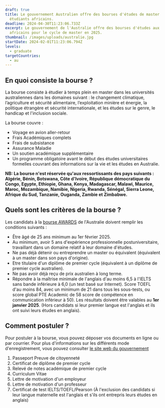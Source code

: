 ```yaml
---
draft: true
title: Le gouvernement Australien offre des bourses d'études de master aux
  étudiants africains.
deadline: 2024-04-30T11:23:06.733Z
excerpt: Le gouvernement de l'Australie offre des bourses d'études aux étudiants
  africains pour le cycle de master en 2025.
thumbnail: /images/uploads/australie.jpg
startDate: 2024-02-01T11:23:06.794Z
levels:
  - graduate
targetCountries:
  - au
---
```

## En quoi consiste la bourse ?

La bourse consiste à étudier à temps plein en master dans les universités australiennes dans les domaines suivant : le changement climatique, l’agriculture et sécurité alimentaire, l’exploitation minière et énergie, la politique étrangère et sécurité internationale, et les études sur le genre, le handicap et l'inclusion sociale.

La bourse couvre : 

* Voyage en avion aller-retour
* Frais Académiques complets
* Frais de subsistance
* Assurance Maladie
* Un soutien académique supplémentaire
* Un programme obligatoire avant le début des études universitaires formelles couvrant des informations sur la vie et les études en Australie.

**NB: La bourse n'est réservée qu'aux ressortissants des pays suivants : Algérie, Bénin, Botswana, Côte d'Ivoire, République démocratique du Congo, Egypte, Ethiopie, Ghana, Kenya, Madagascar, Malawi, Maurice, Maroc, Mozambique, Namibie, Nigeria, Rwanda, Sénégal, Sierra Leone, Afrique du Sud, Tanzanie, Ouganda, Zambie et Zimbabwe.**

## Quels sont les critères de la bourse ?

Les candidats à la [bourse AWARDS](https://www.dfat.gov.au/publications/development/africa-australia-awards-intake-information) de l'Australie doivent remplir les conditions suivants : 

* Être âgé de 25 ans minimum au 1er février 2025.
* Au minimum, avoir 5 ans d'expérience professionnelle postuniversitaire, travaillant dans un domaine relatif à leur domaine d'études.
* Ne pas déjà détenir ou entreprendre un master ou équivalent (équivalent à un master dans son pays d'origine).
* Etre titulaire d'un diplôme de premier cycle (équivalent à un diplôme de premier cycle australien).
* Ne pas avoir déjà reçu de prix australien à long terme.
* Répondre à la maîtrise minimale de l'anglais d'au moins 6,5 à l'IELTS sans bande inférieure à 6,0 (un test basé sur Internet).
  Score TOEFL d'au moins 84, avec un minimum de 21 dans tous les sous-tests, ou score global PTE Academic de 58 score de compétence en communication inférieur à 50). Les résultats doivent être valables au **1er janvier 2025**. (Hors candidats si leur premier  langue est l'anglais et ils ont suivi leurs études en anglais).

## Comment postuler ?

Pour postuler à la bourse, vous pouvez déposer vos documents en ligne ou par courrier. Pour plus d'informations sur les différents mode d'enregistrement, vous pouvez consulter [le site web du gouvernement ](https://www.dfat.gov.au/people-to-people/australia-awards/Pages/how-to-apply-for-an-australia-awards-scholarship)

1. Passeport Preuve de citoyenneté
2. Certificat de diplôme de premier cycle 
3. Relevé de notes académique de premier cycle
4. Curriculum Vitae 
5. Lettre de motivation d'un employeur 
6. Lettre de motivation d'un professeur
7. Certificat de test IELTS/TOEFL/Pearson
   (À l'exclusion des candidats si leur langue maternelle est l'anglais et s'ils ont
   entrepris leurs études en anglais)